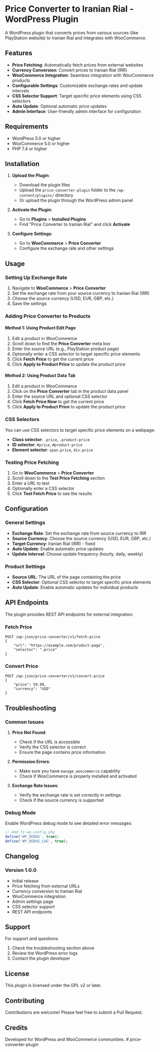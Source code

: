 # Price Converter to Iranian Rial - WordPress Plugin

A WordPress plugin that converts prices from various sources (like PlayStation website) to Iranian Rial and integrates with WooCommerce.

## Features

- **Price Fetching**: Automatically fetch prices from external websites
- **Currency Conversion**: Convert prices to Iranian Rial (IRR)
- **WooCommerce Integration**: Seamless integration with WooCommerce products
- **Configurable Settings**: Customizable exchange rates and update intervals
- **CSS Selector Support**: Target specific price elements using CSS selectors
- **Auto Update**: Optional automatic price updates
- **Admin Interface**: User-friendly admin interface for configuration

## Requirements

- WordPress 5.0 or higher
- WooCommerce 5.0 or higher
- PHP 7.4 or higher

## Installation

1. **Upload the Plugin**:
   - Download the plugin files
   - Upload the `price-converter-plugin` folder to the `/wp-content/plugins/` directory
   - Or upload the plugin through the WordPress admin panel

2. **Activate the Plugin**:
   - Go to **Plugins** > **Installed Plugins**
   - Find "Price Converter to Iranian Rial" and click **Activate**

3. **Configure Settings**:
   - Go to **WooCommerce** > **Price Converter**
   - Configure the exchange rate and other settings

## Usage

### Setting Up Exchange Rate

1. Navigate to **WooCommerce** > **Price Converter**
2. Set the exchange rate from your source currency to Iranian Rial (IRR)
3. Choose the source currency (USD, EUR, GBP, etc.)
4. Save the settings

### Adding Price Converter to Products

#### Method 1: Using Product Edit Page

1. Edit a product in WooCommerce
2. Scroll down to find the **Price Converter** meta box
3. Enter the source URL (e.g., PlayStation product page)
4. Optionally enter a CSS selector to target specific price elements
5. Click **Fetch Price** to get the current price
6. Click **Apply to Product Price** to update the product price

#### Method 2: Using Product Data Tab

1. Edit a product in WooCommerce
2. Click on the **Price Converter** tab in the product data panel
3. Enter the source URL and optional CSS selector
4. Click **Fetch Price Now** to get the current price
5. Click **Apply to Product Price** to update the product price

### CSS Selectors

You can use CSS selectors to target specific price elements on a webpage:

- **Class selector**: `.price`, `.product-price`
- **ID selector**: `#price`, `#product-price`
- **Element selector**: `span.price`, `div.price`

### Testing Price Fetching

1. Go to **WooCommerce** > **Price Converter**
2. Scroll down to the **Test Price Fetching** section
3. Enter a URL to test
4. Optionally enter a CSS selector
5. Click **Test Fetch Price** to see the results

## Configuration

### General Settings

- **Exchange Rate**: Set the exchange rate from source currency to IRR
- **Source Currency**: Choose the source currency (USD, EUR, GBP, etc.)
- **Target Currency**: Iranian Rial (IRR) - fixed
- **Auto Update**: Enable automatic price updates
- **Update Interval**: Choose update frequency (hourly, daily, weekly)

### Product Settings

- **Source URL**: The URL of the page containing the price
- **CSS Selector**: Optional CSS selector to target specific price elements
- **Auto Update**: Enable automatic updates for individual products

## API Endpoints

The plugin provides REST API endpoints for external integration:

### Fetch Price
```
POST /wp-json/price-converter/v1/fetch-price
{
    "url": "https://example.com/product-page",
    "selector": ".price"
}
```

### Convert Price
```
POST /wp-json/price-converter/v1/convert-price
{
    "price": 59.99,
    "currency": "USD"
}
```

## Troubleshooting

### Common Issues

1. **Price Not Found**:
   - Check if the URL is accessible
   - Verify the CSS selector is correct
   - Ensure the page contains price information

2. **Permission Errors**:
   - Make sure you have `manage_woocommerce` capability
   - Check if WooCommerce is properly installed and activated

3. **Exchange Rate Issues**:
   - Verify the exchange rate is set correctly in settings
   - Check if the source currency is supported

### Debug Mode

Enable WordPress debug mode to see detailed error messages:

```php
// Add to wp-config.php
define('WP_DEBUG', true);
define('WP_DEBUG_LOG', true);
```

## Changelog

### Version 1.0.0
- Initial release
- Price fetching from external URLs
- Currency conversion to Iranian Rial
- WooCommerce integration
- Admin settings page
- CSS selector support
- REST API endpoints

## Support

For support and questions:

1. Check the troubleshooting section above
2. Review the WordPress error logs
3. Contact the plugin developer

## License

This plugin is licensed under the GPL v2 or later.

## Contributing

Contributions are welcome! Please feel free to submit a Pull Request.

## Credits

Developed for WordPress and WooCommerce communities.
#   p r i c e - c o n v e r t e r - p l u g i n  
 